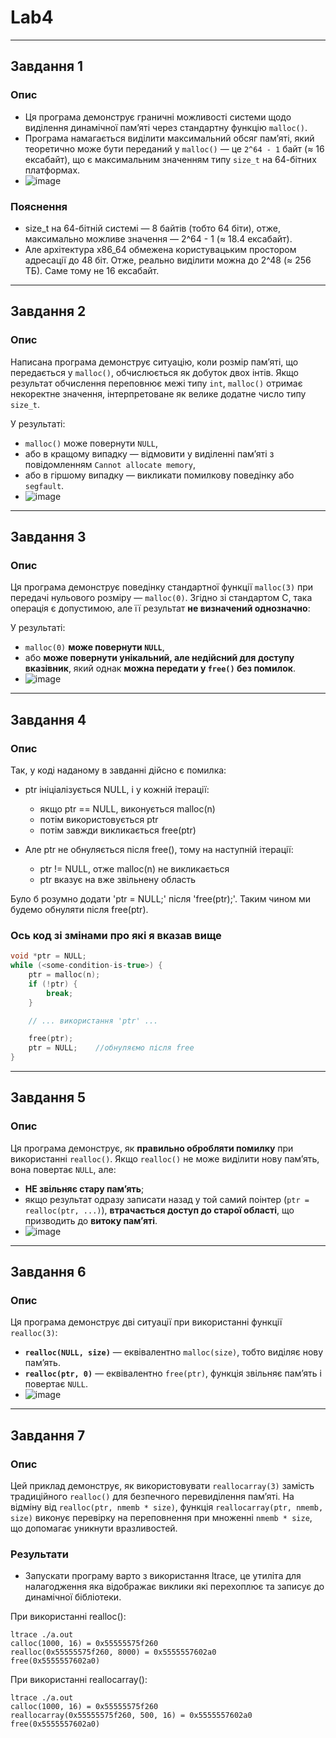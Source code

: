 # Lab4

---

## Завдання 1

### Опис
- Ця програма демонструє граничні можливості системи щодо виділення динамічної пам’яті через стандартну функцію `malloc()`.
- Програма намагається виділити максимальний обсяг памʼяті, який теоретично може бути переданий у `malloc()` — це `2^64 - 1` байт (≈ 16 ексабайт), що є максимальним значенням типу `size_t` на 64-бітних платформах.
- ![image](https://github.com/user-attachments/assets/66ecded5-2944-498c-b0bb-621442d876b3)

### Пояснення 
- size_t на 64-бітній системі — 8 байтів (тобто 64 біти), отже, максимально можливе значення — 2^64 - 1 (≈ 18.4 ексабайт).
- Але архітектура x86_64 обмежена користувацьким простором адресації до 48 біт. Отже, реально виділити можна до 2^48 (≈ 256 ТБ). Саме тому не 16 ексабайт.

--- 

## Завдання 2

### Опис 

Написана програма демонструє ситуацію, коли розмір памʼяті, що передається у `malloc()`, обчислюється як добуток двох інтів. Якщо результат обчислення переповнює межі типу `int`, `malloc()` отримає некоректне значення, інтерпретоване як велике додатне число типу `size_t`.

У результаті:
- `malloc()` може повернути `NULL`,
- або в кращому випадку — відмовити у виділенні пам’яті з повідомленням `Cannot allocate memory`,
- або в гіршому випадку — викликати помилкову поведінку або `segfault`.
- ![image](https://github.com/user-attachments/assets/1d18f178-3168-474e-bfc1-73462861942b)

---

## Завдання 3

### Опис
Ця програма демонструє поведінку стандартної функції `malloc(3)` при передачі нульового розміру — `malloc(0)`. Згідно зі стандартом C, така операція є допустимою, але її результат **не визначений однозначно**:

У результаті:
- `malloc(0)` **може повернути `NULL`**,
- або **може повернути унікальний, але недійсний для доступу вказівник**, який однак **можна передати у `free()` без помилок**.
- ![image](https://github.com/user-attachments/assets/7a731e0e-5a69-4ed9-a997-49c4ef577bb1)

---

## Завдання 4

### Опис 
Так, у коді наданому в завданні дійсно є помилка:
- ptr ініціалізується NULL, і у кожній ітерації:
  - якщо ptr == NULL, виконується malloc(n)
  - потім використовується ptr
  - потім завжди викликається free(ptr)

- Але ptr не обнуляється після free(), тому на наступній ітерації:
  - ptr != NULL, отже malloc(n) не викликається
  - ptr вказує на вже звільнену область

Було б розумно додати 'ptr = NULL;' після 'free(ptr);'. Таким чином ми будемо обнуляти після free(ptr). 

### Ось код зі змінами про які я вказав вище
```c
void *ptr = NULL;
while (<some-condition-is-true>) {
    ptr = malloc(n);
    if (!ptr) {
        break;
    }

    // ... використання 'ptr' ...

    free(ptr);
    ptr = NULL;    //обнуляємо після free
}
```

---

## Завдання 5

### Опис
Ця програма демонструє, як **правильно обробляти помилку** при використанні `realloc()`. Якщо `realloc()` не може виділити нову памʼять, вона повертає `NULL`, але:
  - **НЕ звільняє стару памʼять**;
  - якщо результат одразу записати назад у той самий поінтер (`ptr = realloc(ptr, ...)`), **втрачається доступ до старої області**, що призводить до **витоку памʼяті**.
  - ![image](https://github.com/user-attachments/assets/c5d992e8-0882-4bec-94c8-ca980ff0251f)

---

## Завдання 6

### Опис
Ця програма демонструє дві  ситуації при використанні функції `realloc(3)`:
  - **`realloc(NULL, size)`** — еквівалентно `malloc(size)`, тобто виділяє нову пам’ять.
  - **`realloc(ptr, 0)`** — еквівалентно `free(ptr)`, функція звільняє пам’ять і повертає `NULL`.
  - ![image](https://github.com/user-attachments/assets/2731da7e-e092-45f9-802d-93cc88416b64)

--- 

## Завдання 7

### Опис
Цей приклад демонструє, як використовувати `reallocarray(3)` замість традиційного `realloc()` для безпечного перевиділення памʼяті. На відміну від `realloc(ptr, nmemb * size)`, функція `reallocarray(ptr, nmemb, size)` виконує перевірку на переповнення при множенні `nmemb * size`, що допомагає уникнути вразливостей.

### Результати
- Запускати програму варто з використання ltrace, це утиліта для налагодження яка відображає виклики які перехоплює та записує до динамічної бібліотеки.

При використанні realloc():
```
ltrace ./a.out
calloc(1000, 16) = 0x55555575f260
realloc(0x55555575f260, 8000) = 0x5555557602a0
free(0x5555557602a0)
```

При використанні reallocarray():
```
ltrace ./a.out
calloc(1000, 16) = 0x55555575f260
reallocarray(0x55555575f260, 500, 16) = 0x5555557602a0
free(0x5555557602a0)
```
